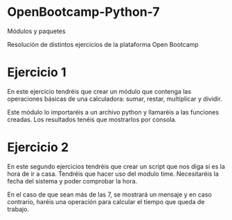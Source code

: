 # OpenBootcamp-Python-7
Módulos y paquetes

Resolución de distintos ejercicios de la plataforma Open Bootcamp

# Ejercicio 1
En este ejercicio tendréis que crear un módulo que contenga las operaciones básicas de una calculadora: sumar, restar, multiplicar y dividir.

Este módulo lo importaréis a un archivo python y llamaréis a las funciones creadas. Los resultados tenéis que mostrarlos por consola.

# Ejercicio 2
En este segundo ejercicios tendréis que crear un script que nos diga si es la hora de ir a casa. Tendréis que hacer uso del modulo time. Necesitaréis la fecha del sistema y poder comprobar la hora.

En el caso de que sean más de las 7, se mostrará un mensaje y en caso contrario, haréis una operación para calcular el tiempo que queda de trabajo.

